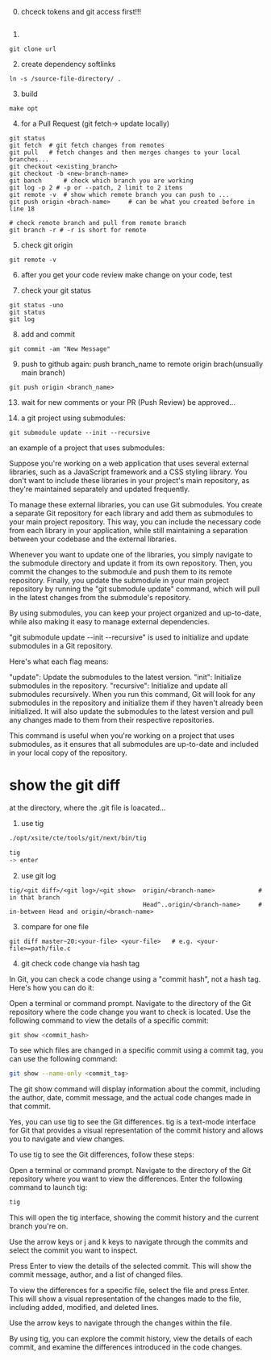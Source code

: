 
0) chceck tokens and git access first!!! 
```
```
1) 
```
git clone url
```
2) create dependency softlinks
```
ln -s /source-file-directory/ . 
```
3) build
```
make opt
```

4) for a Pull Request  (git fetch-> update locally)
```
git status
git fetch  # git fetch changes from remotes
git pull   # fetch changes and then merges changes to your local branches... 
git checkout <existing_branch>
git checkout -b <new-branch-name>
git banch      # check which branch you are working
git log -p 2 # -p or --patch, 2 limit to 2 items
git remote -v  # show which remote branch you can push to ...
git push origin <brach-name>     # can be what you created before in line 18

# check remote branch and pull from remote branch
git branch -r # -r is short for remote

```
5) check git origin 
```
git remote -v
```
6) after you get your code review make change on your code, test

7) check your git status
```
git status -uno
git status 
git log
```
8) add and commit
```
git commit -am "New Message"
```
9) push to github again: push branch_name to remote origin brach(unsually main branch)
```
git push origin <branch_name>
```
13) wait for new comments or your PR (Push Review) be approved...





1) a git project using submodules:
```
git submodule update --init --recursive
```
an example of a project that uses submodules:

Suppose you're working on a web application that uses several external libraries, such as a JavaScript framework and a CSS styling library. You don't want to include these libraries in your project's main repository, as they're maintained separately and updated frequently.

To manage these external libraries, you can use Git submodules. You create a separate Git repository for each library and add them as submodules to your main project repository. This way, you can include the necessary code from each library in your application, while still maintaining a separation between your codebase and the external libraries.

Whenever you want to update one of the libraries, you simply navigate to the submodule directory and update it from its own repository. Then, you commit the changes to the submodule and push them to its remote repository. Finally, you update the submodule in your main project repository by running the "git submodule update" command, which will pull in the latest changes from the submodule's repository.

By using submodules, you can keep your project organized and up-to-date, while also making it easy to manage external dependencies.

"git submodule update --init --recursive" is used to initialize and update submodules in a Git repository.

Here's what each flag means:

"update": Update the submodules to the latest version.
"init": Initialize submodules in the repository.
"recursive": Initialize and update all submodules recursively.
When you run this command, Git will look for any submodules in the repository and initialize them if they haven't already been initialized. It will also update the submodules to the latest version and pull any changes made to them from their respective repositories.

This command is useful when you're working on a project that uses submodules, as it ensures that all submodules are up-to-date and included in your local copy of the repository.

# show the git diff 
at the directory, where the .git file is loacated... 
1) use tig
```bash
./opt/xsite/cte/tools/git/next/bin/tig
```
```bash
tig 
-> enter 
```
2) use git log
```
tig/<git diff>/<git log>/<git show>  origin/<branch-name>            # in that branch
                                     Head^..origin/<branch-name>     # in-between Head and origin/<branch-name>
```
3) compare for one file
```
git diff master~20:<your-file> <your-file>   # e.g. <your-file>=path/file.c
```

4) git check code change via hash tag

In Git, you can check a code change using a "commit hash", not a hash tag. Here's how you can do it:

Open a terminal or command prompt.
Navigate to the directory of the Git repository where the code change you want to check is located.
Use the following command to view the details of a specific commit:

```php
git show <commit_hash>
```

To see which files are changed in a specific commit using a commit tag, you can use the following command:

```bash
git show --name-only <commit_tag>
```

The git show command will display information about the commit, including the author, date, commit message, and the actual code changes made in that commit.

Yes, you can use tig to see the Git differences. tig is a text-mode interface for Git that provides a visual representation of the commit history and allows you to navigate and view changes.

To use tig to see the Git differences, follow these steps:

Open a terminal or command prompt.
Navigate to the directory of the Git repository where you want to view the differences.
Enter the following command to launch tig:

```bash
tig
```

This will open the tig interface, showing the commit history and the current branch you're on.

Use the arrow keys or j and k keys to navigate through the commits and select the commit you want to inspect.

Press Enter to view the details of the selected commit. This will show the commit message, author, and a list of changed files.

To view the differences for a specific file, select the file and press Enter. This will show a visual representation of the changes made to the file, including added, modified, and deleted lines.

Use the arrow keys to navigate through the changes within the file.

By using tig, you can explore the commit history, view the details of each commit, and examine the differences introduced in the code changes.